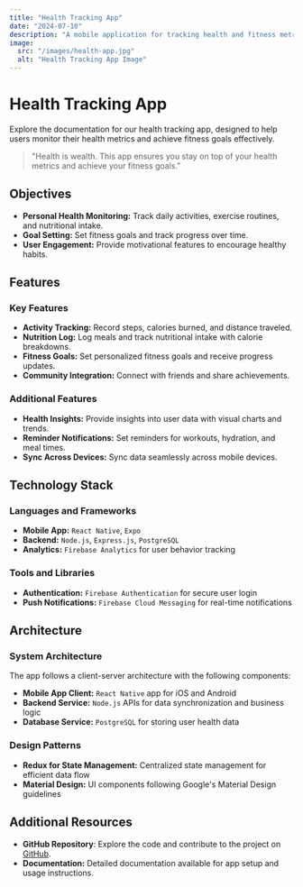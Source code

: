 ```yaml
---
title: "Health Tracking App"
date: "2024-07-10"
description: "A mobile application for tracking health and fitness metrics."
image:
  src: "/images/health-app.jpg"
  alt: "Health Tracking App Image"
---
```


# Health Tracking App

Explore the documentation for our health tracking app, designed to help users monitor their health metrics and achieve fitness goals effectively.

> "Health is wealth. This app ensures you stay on top of your health metrics and achieve your fitness goals."

## **Objectives**

- **Personal Health Monitoring:** Track daily activities, exercise routines, and nutritional intake.
- **Goal Setting:** Set fitness goals and track progress over time.
- **User Engagement:** Provide motivational features to encourage healthy habits.

## **Features**

### Key Features

- **Activity Tracking:** Record steps, calories burned, and distance traveled.
- **Nutrition Log:** Log meals and track nutritional intake with calorie breakdowns.
- **Fitness Goals:** Set personalized fitness goals and receive progress updates.
- **Community Integration:** Connect with friends and share achievements.

### Additional Features

- **Health Insights:** Provide insights into user data with visual charts and trends.
- **Reminder Notifications:** Set reminders for workouts, hydration, and meal times.
- **Sync Across Devices:** Sync data seamlessly across mobile devices.

## **Technology Stack**

### Languages and Frameworks

- **Mobile App:** `React Native`, `Expo`
- **Backend:** `Node.js`, `Express.js`, `PostgreSQL`
- **Analytics:** `Firebase Analytics` for user behavior tracking

### Tools and Libraries

- **Authentication:** `Firebase Authentication` for secure user login
- **Push Notifications:** `Firebase Cloud Messaging` for real-time notifications

## **Architecture**

### System Architecture

The app follows a client-server architecture with the following components:

- **Mobile App Client:** `React Native` app for iOS and Android
- **Backend Service:** `Node.js` APIs for data synchronization and business logic
- **Database Service:** `PostgreSQL` for storing user health data

### Design Patterns

- **Redux for State Management:** Centralized state management for efficient data flow
- **Material Design:** UI components following Google's Material Design guidelines

## **Additional Resources** 

- **GitHub Repository**: Explore the code and contribute to the project on [GitHub](https://github.com/Thomas-Zabalo/astro-template).
- **Documentation:** Detailed documentation available for app setup and usage instructions.

